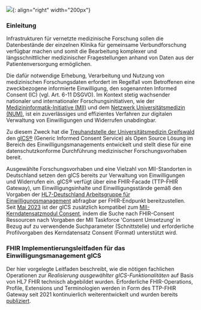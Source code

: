 ![](https://www.ths-greifswald.de/wp-content/uploads/2019/01/Design-Logo-THS-deutsch-271-padding.png){: align="right" width="200px"}

### Einleitung

Infrastrukturen für vernetzte medizinische Forschung sollen die Datenbestände der einzelnen Klinika für gemeinsame Verbundforschung verfügbar machen und somit die Bearbeitung komplexer und längsschnittlicher medizinischer Fragestellungen anhand von Daten aus der Patientenversorgung ermöglichen.

Die dafür notwendige Erhebung, Verarbeitung und Nutzung von medizinischen Forschungsdaten erfordert im Regelfall vom Betroffenen eine zweckbezogene informierte Einwilligung, den sogenannten Informed Consent (IC) (vgl. Art. 6-11 DSGVO). Im Kontext stetig wachsender nationaler und internationaler Forschungsinitiativen, wie der [Medizininformatik-Initiative (MII)](https://www.medizininformatik-initiative.de/) und dem [Netzwerk Universitätsmedizin (NUM)](https://www.netzwerk-universitaetsmedizin.de/), ist ein zuverlässiges und effizientes Verfahren zur digitalen Verwaltung von Einwilligungen und Widerrufen unabdingbar.

Zu diesem Zweck hat die [Treuhandstelle der Universitätsmedizin Greifswald](https://www.ths-greifswald.de) den [gICS®](https://www.ths-greifswald.de/gics) (Generic Informed Consent Service) als Open Source Lösung im Bereich des Einwilligungsmanagements entwickelt und stellt diese für eine datenschutzkonforme Durchführung medizinischer Forschungsvorhaben bereit.

Ausgewählte Forschungsvorhaben und eine Vielzahl von MII-Standorten in Deutschland setzen den gICS bereits zur Verwaltung von Einwilligungen und Widerrufen ein. gICS® verfügt über eine FHIR-Facade (TTP-FHIR Gateway), um Einwilligungsinhalte und Einwilligungsstände gemäß den Vorgaben der [HL7-Deutschland Arbeitsgruppe für Einwilligungsmanagement](https://ig.fhir.de/einwilligungsmanagement/stable/) abfragbar per FHIR-Endpunkt bereitzustellen. Seit [Mai 2023](https://www.ths-greifswald.de/gics/releasenotes) ist der gICS zusätzlich kompatibel zum [MII-Kerndatensatzmodul Consent](https://www.medizininformatik-initiative.de/Kerndatensatz/Modul_Consent/IGMIIKDSModulConsent.html), indem die Suche nach FHIR-Consent Ressourcen nach Vorgaben der MII Taskforce 'Consent Umsetzung' in Bezug auf zu verwendende Suchparameter (Schnittstelle) und erforderliche Profilvorgaben des Kerndatensatz Consent (Format) unterstützt wird.  

### FHIR Implementierungsleitfaden für das Einwilligungsmanagement gICS
Der hier vorgelegte Leitfaden beschreibt, wie die nötigen fachlichen Operationen zur *Realisierung ausgewählter gICS-Funktionalitäten* auf Basis von HL7 FHIR technisch abgebildet wurden. Erforderliche FHIR-Operations, Profile, Extensions und Terminologien werden in Form des TTP-FHIR Gateway seit 2021 kontinuierlich weiterentwickelt und wurden bereits [publiziert](https://doi.org/10.21203/rs.3.rs-1053445/v1).
